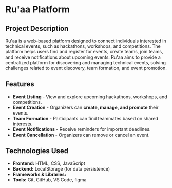 # Ru'aa Platform

## Project Description  
Ru'aa is a web-based platform designed to connect individuals interested in technical events, such as hackathons, workshops, and competitions. The platform helps users find and register for events, create teams, join teams, and receive notifications about upcoming events. Ru'aa aims to provide a centralized platform for discovering and managing technical events, solving challenges related to event discovery, team formation, and event promotion.


## Features  
- **Event Listing** - View and explore upcoming hackathons, workshops, and competitions.  
- **Event Creation** - Organizers can **create, manage, and promote** their events.  
- **Team Formation** - Participants can find teammates based on shared interests.  
- **Event Notifications** - Receive reminders for important deadlines.  
- **Event Cancellation** - Organizers can remove or cancel an event.  

## Technologies Used  
- **Frontend:** HTML, CSS, JavaScript  
- **Backend:** LocalStorage (for data persistence)  
- **Frameworks & Libraries:**  
- **Tools:** Git, GitHub, VS Code, figma
